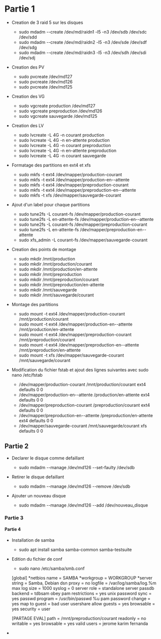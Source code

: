 # Partie 1

* Creation de 3 raid 5 sur les disques
	* sudo mdadm --create /dev/md/raidn1 -l5 -n3 /dev/sdb /dev/sdc /dev/sdd
	* sudo mdadm --create /dev/md/raidn2 -l5 -n3 /dev/sde /dev/sdf /dev/sdg
	* sudo mdadm --create /dev/md/raidn3 -l5 -n3 /dev/sdh /dev/sdi /dev/sdj

* Creation des PV
	* sudo pvcreate /dev/md127
	* sudo pvcreate /dev/md126
	* sudo pvcreate /dev/md125
	
* Creation des VG
	* sudo vgcreate production /dev/md127
	* sudo vgcreate preproduction /dev/md126
	* sudo vgcreate sauvegarde /dev/md125
	
* Creation des LV
	* sudo lvcreate -L 4G -n courant production
	* sudo lvcreate -L 4G -n en-attente production
	* sudo lvcreate -L 4G -n courant preproduction
	* sudo lvcreate -L 4G -n en-attente preproduction
	* sudo lvcreate -L 4G -n courant sauvegarde
	
* Formatage des partitions en ext4 et xfs
	* sudo mkfs -t ext4 /dev/mapper/production-courant
	* sudo mkfs -t ext4 /dev/mapper/production-en--attente
	* sudo mkfs -t ext4 /dev/mapper/preproduction-courant
	* sudo mkfs -t ext4 /dev/mapper/preproduction-en--attente
	* sudo mkfs -t xfs /dev/mapper/sauvegarde-courant
	
* Ajout d'un label pour chaque partitions
	* sudo tune2fs -L courant-fs /dev/mapper/production-courant
	* sudo tune2fs -L en-attente-fs /dev/mapper/production-en--attente
	* sudo tune2fs -L courant-fs /dev/mapper/preproduction-courant
	* sudo tune2fs -L en-attente-fs /dev/mapper/preproduction-en--attente
	* sudo xfs_admin -L courant-fs /dev/mapper/sauvegarde-courant
	
* Creation des points de montage
	* sudo mkdir /mnt/production
	* sudo mkdir /mnt/production/courant
	* sudo mkdir /mnt/production/en-attente
	* sudo mkdir /mnt/preproduction
	* sudo mkdir /mnt/preproduction/courant
	* sudo mkdir /mnt/preproduction/en-attente
	* sudo mkdir /mnt/sauvegarde
	* sudo mkdir /mnt/sauvegarde/courant
	
* Montage des partitions
	* sudo mount -t ext4 /dev/mapper/production-courant /mnt/production/courant
	* sudo mount -t ext4 /dev/mapper/production-en--attente /mnt/production/en-attente
	* sudo mount -t ext4 /dev/mapper/preproduction-courant /mnt/preproduction/courant
	* sudo mount -t ext4 /dev/mapper/preproduction-en--attente /mnt/preproduction/en-attente
	* sudo mount -t xfs /dev/mapper/sauvegarde-courant /mnt/sauvegarde/courant
	
* Modification du fichier fstab et ajout des lignes suivantes avec sudo nano /etc/fstab
	* /dev/mapper/production-courant	/mnt/production/courant			ext4	defaults	0 0
	* /dev/mapper/production-en--attente	/production/en-attente			ext4	defaults	0 0
	* /dev/mapper/preproduction-courant		/preproduction/courant			ext4	defaults	0 0
	* /dev/mapper/preproduction-en--attente		/preproduction/en-attente			ext4	defaults	0 0
	* /dev/mapper/sauvegarde-courant	/mnt/sauvegarde/courant			xfs		defaults	0 0
	
## Partie 2

* Declarer le disque comme defaillant
	* sudo mdadm --manage /dev/md126 --set-faulty /dev/sdb
	
* Retirer le disque defaillant
	* sudo mdadm --manage /dev/md126 --remove /dev/sdb
	
* Ajouter un nouveau disque
	* sudo mdadm --manage /dev/md126 --add /dev/nouveau_disque
	
### Partie 3

#### Partie 4

* Installation de samba
	* sudo apt install samba samba-common samba-testsuite
	
* Edition du fichier de conf
	* sudo nano /etc/samba/smb.conf

	[global]
*netbios name = SAMBA
*workgroup = WORKGROUP
*server string = Samba, Debian
	dsn proxy = no
	logfile = /var/log/samba/log.%m
	max log size = 1000
	syslog = 0
	server role = standalone server
	passdb backend = tdbsam
	obey pam restrictions = yes 
	unix password sync = yes
	passwd program = /usr/bin/passwd %u
	pam password change = yes
	map to guest = bad user
	usershare allow guests = yes
	browsable = yes
	security = user
	
	[PARTAGE EVAL]
	path = /mnt/preproduction/courant
	readonly = no
	writable = yes
	browsable = yes
	valid users = jerome karim fernanda
	
*